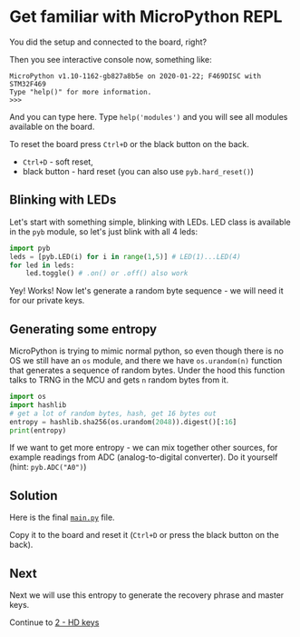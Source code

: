 # Get familiar with MicroPython REPL

You did the setup and connected to the board, right?

Then you see interactive console now, something like:

```
MicroPython v1.10-1162-gb827a8b5e on 2020-01-22; F469DISC with STM32F469
Type "help()" for more information.
>>> 
```

And you can type here. Type `help('modules')` and you will see all modules available on the board.

To reset the board press `Ctrl+D` or the black button on the back.
- `Ctrl+D` - soft reset,
- black button - hard reset (you can also use `pyb.hard_reset()`)

## Blinking with LEDs

Let's start with something simple, blinking with LEDs. LED class is available in the `pyb` module, so let's just blink with all 4 leds:

```py
import pyb
leds = [pyb.LED(i) for i in range(1,5)] # LED(1)...LED(4)
for led in leds:
	led.toggle() # .on() or .off() also work 
```

Yey! Works! Now let's generate a random byte sequence - we will need it for our private keys. 

## Generating some entropy

MicroPython is trying to mimic normal python, so even though there is no OS we still have an `os` module, and there we have `os.urandom(n)` function that generates a sequence of random bytes. Under the hood this function talks to TRNG in the MCU and gets `n` random bytes from it.

```py
import os
import hashlib
# get a lot of random bytes, hash, get 16 bytes out
entropy = hashlib.sha256(os.urandom(2048)).digest()[:16]
print(entropy)
```

If we want to get more entropy - we can mix together other sources, for example readings from ADC (analog-to-digital converter). Do it yourself (hint: `pyb.ADC("A0")`)

## Solution

Here is the final [`main.py`](./main.py) file. 

Copy it to the board and reset it (`Ctrl+D` or press the black button on the back).

## Next

Next we will use this entropy to generate the recovery phrase and master keys.

Continue to [2 - HD keys](../2_hdkeys)